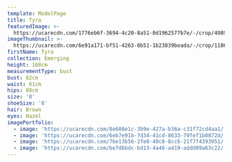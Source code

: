 ```yaml
---
template: ModelPage
title: Tyra
featuredImage: >-
  https://ucarecdn.com/1776eb6f-3694-4c20-8a51-0d1962577b7e/-/crop/4989x2667/0,152/-/preview/
imageThumbnail: >-
  https://ucarecdn.com/6e91a171-bf51-4263-8b51-1b23839beada/-/crop/1186x1676/1103,1294/-/preview/
firstName: Tyra
collection: Emerging
height: 168cm
measurementType: bust
bust: 82cm
waist: 61cm
hips: 88cm
size: '8'
shoeSize: '8'
hair: Brown
eyes: Hazel
imagePortfolio:
  - image: 'https://ucarecdn.com/8e608e1c-3b9e-427a-b36a-c31f72cd4aa1/'
  - image: 'https://ucarecdn.com/6eb7e91b-7d34-41cd-8633-79fef1b0872d/'
  - image: 'https://ucarecdn.com/76e13b56-2fe8-40c8-8cc6-21f7f4393951/'
  - image: 'https://ucarecdn.com/be7d6bdc-bd13-4a46-a419-addd09a63c22/'
---
```


